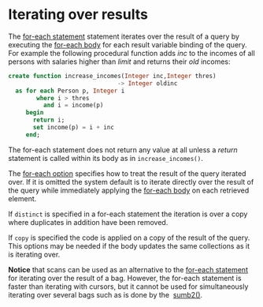 # Iterating over results

The [for-each statement](#for-each) statement iterates over the result of a query by executing the [for-each body](#for-each-body) for each result variable binding of the query. For example the following procedural function adds *inc* to the incomes of all persons with salaries higher than *limit* and returns their *old* incomes: 

```sql
create function increase_incomes(Integer inc,Integer thres)
                               -> Integer oldinc
  as for each Person p, Integer i
        where i > thres
          and i = income(p)
     begin
       return i;
       set income(p) = i + inc
     end;
```

The for-each statement does not return any value at all unless a *return* statement is called within its body as in `increase_incomes()`.

The [for-each option](#for-each-option) specifies how to treat the result of the query iterated over. If it is omitted the system default is to iterate directly over the result of the query while immediately applying the [for-each body](#for-each-body) on each retrieved element.

If `distinct` is specified in a for-each statement the iteration is over a copy where duplicates in addition have been removed.

If `copy` is specified the code is applied on a copy of the result of the query. This options may be needed if the body updates the same collections as it is iterating over.

__Notice__ that scans can be used as an alternative to the [for-each statement](#foreach-statement) for iterating over the result of a bag. However, the for-each statement is faster than iterating with cursors, but it cannot be used for simultaneously iterating over several bags such as is done by the  [sumb2()](#sumb2).
